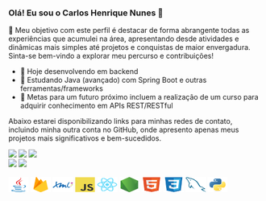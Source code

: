 ### Olá! Eu sou o Carlos Henrique Nunes 👋
📝 Meu objetivo com este perfil é destacar de forma abrangente todas as experiências que acumulei na área, apresentando desde atividades e dinâmicas mais simples até projetos e conquistas de maior envergadura. Sinta-se bem-vindo a explorar meu percurso e contribuições!

- 🔭 Hoje desenvolvendo em backend
- 🌱 Estudando Java (avançado) com Spring Boot e outras ferramentas/frameworks
- 🚀 Metas para um futuro próximo incluem a realização de um curso para adquirir conhecimento em APIs REST/RESTful

<p> Abaixo estarei disponibilizando links para minhas redes de contato, incluindo minha outra conta no GitHub, onde apresento apenas meus projetos mais significativos e bem-sucedidos. </p>

<div>
  <a href="https://github.com/CarlosHNDev" target="_blank"><img src="https://img.shields.io/badge/GitHub-100000?style=for-the-badge&logo=github&logoColor=white" target="_blank"></a>
  <a href="mailto:carloshnunes383@gmail.com"><img src="https://img.shields.io/badge/Gmail-D14836?style=for-the-badge&logo=gmail&logoColor=white" target="_blank"></a>
  <a href="https://www.linkedin.com/in/carlos-henrique-nunes-234005190" target="_blank"><img src="https://img.shields.io/badge/-LinkedIn-%230077B5?style=for-the-badge&logo=linkedin&logoColor=white" target="_blank"></a> 
</div>
<div>
  <a href="https://github.com/CrMessiProgrammer"></a>
  <img height="200em" src="https://github-readme-stats.vercel.app/api?username=CrMessiProgrammer&show_icons=true&theme=dracula&include_all_commits=true&count_private=true" />
  <img height="200em" src="https://github-readme-stats.vercel.app/api/top-langs?username=CrMessiProgrammer&layout=compact&langs_count=16&theme=dracula" />
</div>
<div style="display: inline_block"><br>
  <img align="center" alt="Carlos-Java" height="30" width="40" src="https://raw.githubusercontent.com/devicons/devicon/master/icons/java/java-original.svg">
  <img align="center" alt="Carlos-Firebase" height="30" width="40" src="https://raw.githubusercontent.com/devicons/devicon/master/icons/firebase/firebase-original.svg">
  <img align="center" alt="Carlos-XML" height="30" width="40" src="https://raw.githubusercontent.com/devicons/devicon/master/icons/xml/xml-original.svg">
  <img align="center" alt="Carlos-Js" height="30" width="40" src="https://raw.githubusercontent.com/devicons/devicon/master/icons/javascript/javascript-original.svg">
  <img align="center" alt="Carlos-React" height="30" width="40" src="https://raw.githubusercontent.com/devicons/devicon/master/icons/react/react-original.svg">
  <img align="center" alt="Carlos-Node.js" height="30" width="40" src="https://raw.githubusercontent.com/devicons/devicon/master/icons/nodejs/nodejs-original.svg">
  <img align="center" alt="Carlos-HTML" height="30" width="40" src="https://raw.githubusercontent.com/devicons/devicon/master/icons/html5/html5-original.svg">
  <img align="center" alt="Carlos-CSS" height="30" width="40" src="https://raw.githubusercontent.com/devicons/devicon/master/icons/css3/css3-original.svg">
  <img align="center" alt="Carlos-MySQL" height="30" width="40" src="https://raw.githubusercontent.com/devicons/devicon/master/icons/mysql/mysql-original.svg">
  <img align="center" alt="Carlos-Python" height="30" width="40" src="https://raw.githubusercontent.com/devicons/devicon/master/icons/python/python-original.svg">
</div>
